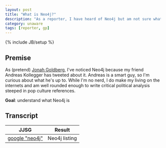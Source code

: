 ```yaml
---
layout: post
title: "What is Neo4j?"
description: "As a reporter, I have heard of Neo4j but am not sure what it is."
category: unaware
tags: [reporter, gp]
---
```

{% include JB/setup %}

## Premise

As (pretend) [Jonah Goldberg](https://twitter.com/JonahNRO), I've noticed Neo4j because my friend Andreas 
Kollegger has tweeted about it. Andreas is a smart guy, so I'm curious about what he's up to. While I'm no 
nerd, I do make my living on the internets and am well rounded enough to write critical political analysis
steeped in pop culture references. 

**Goal**: understand what Neo4j is

## Transcript

<table class="table table-striped">
  <thead>
    <tr><th>JJSG</th><th>Result</th></tr>
  </thead>
  <tbody>
    <tr>
      <td><a href="http://lmgtfy.com/?q=neo4j">google "neo4j"</a></td>
      <td>Neo4j listing</td>
    </tr>
  </tbody>
</table>


